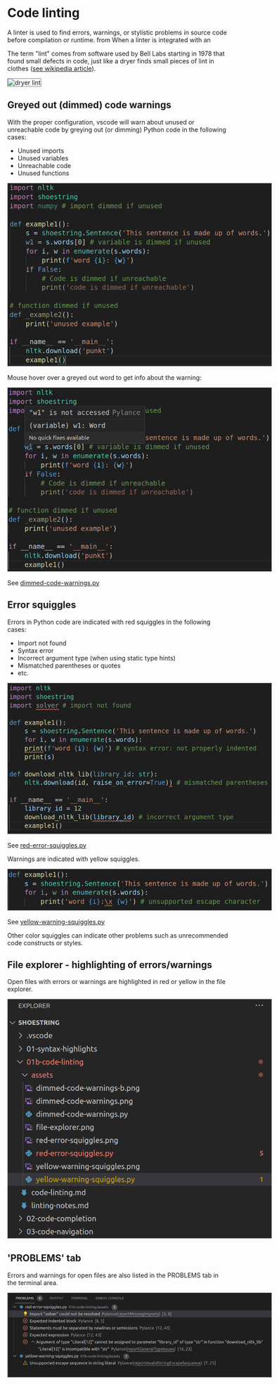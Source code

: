 # Code linting

A linter is used to find errors, warnings, or stylistic problems in source code before compilation or runtime. from When a linter is integrated with an 

The term "lint" comes from software used by Bell Labs starting in 1978 that found small defects in code, just like a dryer finds small pieces of lint in clothes ([see wikipedia article](https://en.wikipedia.org/wiki/Lint_(software))).

<img src="https://upload.wikimedia.org/wikipedia/commons/thumb/2/23/Dryer_lint.jpg/800px-Dryer_lint.jpg" alt="dryer lint" style="width:300px;border:solid 1px gray" />

## Greyed out (dimmed) code warnings

With the proper configuration, vscode will warn about unused or unreachable code by greying out (or dimming) Python code in the following cases:

* Unused imports
* Unused variables
* Unreachable code
* Unused functions

<img src="./assets/dimmed-code-warnings.png" alt="dimmed-code-warnings" style="max-width:600px;border:solid 1px gray" />

Mouse hover over a greyed out word to get info about the warning:

<img src="./assets/dimmed-code-warnings-b.png" alt="dimmed-code-warnings-b" style="max-width:600px;border:solid 1px gray" />

See [dimmed-code-warnings.py](./assets/dimmed-code-warnings.py)

## Error squiggles

Errors in Python code are indicated with red squiggles in the following cases:

* Import not found
* Syntax error
* Incorrect argument type (when using static type hints)
* Mismatched parentheses or quotes
* etc.

<img src="./assets/red-error-squiggles.png" alt="red-error-squiggles" style="max-width:600px;border:solid 1px gray" />

See [red-error-squiggles.py](./assets/red-error-squiggles.py)

Warnings are indicated with yellow squiggles.

<img src="./assets/yellow-warning-squiggles.png" alt="yellow-warning-squiggles" style="max-width:600px;border:solid 1px gray" />

See [yellow-warning-squiggles.py](./assets/yellow-warning-squiggles.py)

Other color squiggles can indicate other problems such as unrecommended code constructs or styles.

## File explorer - highlighting of errors/warnings

Open files with errors or warnings are highlighted in red or yellow in the file explorer.

<img src="./assets/file-explorer.png" alt="file-explorer" style="max-width:600px;border:solid 1px gray" />

## 'PROBLEMS' tab

Errors and warnings for open files are also listed in the PROBLEMS tab in the terminal area.

<img src="./assets/problems-tab.png" alt="problems-tab" style="max-width:600px;border:solid 1px gray" />





